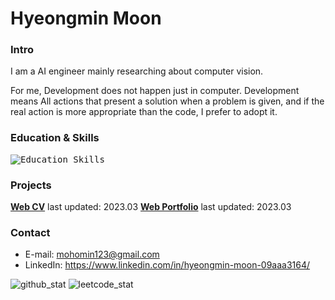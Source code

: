 # Hyeongmin Moon

### Intro
I am a AI engineer mainly researching about computer vision.

For me, Development does not happen just in computer. Development means All actions that present a solution when a problem is given, and if the real action is more appropriate than the code, I prefer to adopt it.

### Education & Skills
<kbd>![Education_Skills](https://user-images.githubusercontent.com/32811724/206066611-3231bdd2-fa7c-4699-86c7-8f07c185af70.png)</kbd>

### Projects
**[Web CV](https://mohomin.notion.site/mohomin/d0b18c9ace81452c97fe4c3ab0a8037d)** last updated: 2023.03
**[Web Portfolio](https://mohomin.notion.site/mohomin/4fcf2f8f5ebd46bdb7724ab16d1afada)** last updated: 2023.03

### Contact
* E-mail: mohomin123@gmail.com
* LinkedIn: https://www.linkedin.com/in/hyeongmin-moon-09aaa3164/

![github_stat](https://github-readme-stats.vercel.app/api?username=HyeongminMoon&show_icons=true&theme=gruvbox)
![leetcode_stat](https://leetcard.jacoblin.cool/HyeongminMoon?ext=activity)


